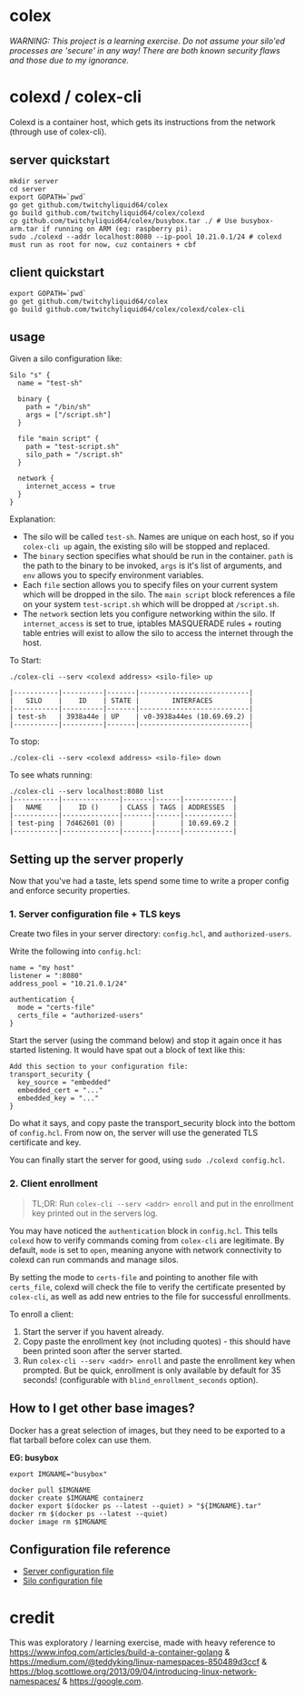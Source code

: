 # colex

*WARNING: This project is a learning exercise. Do not assume your silo'ed processes are 'secure' in any way! There are both known security flaws and those due to my ignorance.*

# colexd / colex-cli

Colexd is a container host, which gets its instructions from the network (through use of colex-cli).

## server quickstart

```shell
mkdir server
cd server
export GOPATH=`pwd`
go get github.com/twitchyliquid64/colex
go build github.com/twitchyliquid64/colex/colexd
cp github.com/twitchyliquid64/colex/busybox.tar ./ # Use busybox-arm.tar if running on ARM (eg: raspberry pi).
sudo ./colexd --addr localhost:8080 --ip-pool 10.21.0.1/24 # colexd must run as root for now, cuz containers + cbf
```

## client quickstart

```shell
export GOPATH=`pwd`
go get github.com/twitchyliquid64/colex
go build github.com/twitchyliquid64/colex/colexd/colex-cli
```

## usage

Given a silo configuration like:

```hcl
Silo "s" {
  name = "test-sh"

  binary {
    path = "/bin/sh"
    args = ["/script.sh"]
  }

  file "main script" {
    path = "test-script.sh"
    silo_path = "/script.sh"
  }

  network {
    internet_access = true
  }
}
```

Explanation:

 * The silo will be called `test-sh`. Names are unique on each host, so if you `colex-cli up` again, the existing silo will be stopped and replaced.
 * The `binary` section specifies what should be run in the container. `path` is the path to the binary to be invoked, `args` is it's list of arguments, and `env` allows you to specify environment variables.
 * Each `file` section allows you to specify files on your current system which will be dropped in the silo. The `main script` block references a file on your system `test-script.sh` which will be dropped at `/script.sh`.
 * The `network` section lets you configure networking within the silo. If `internet_access` is set to true, iptables MASQUERADE rules + routing table entries will exist to allow the silo to access the internet through the host.

To Start:

```shell
./colex-cli --serv <colexd address> <silo-file> up

|-----------|----------|-------|---------------------------|
|   SILO    |    ID    | STATE |        INTERFACES         |
|-----------|----------|-------|---------------------------|
| test-sh   | 3938a44e | UP    | v0-3938a44es (10.69.69.2) |
|-----------|----------|-------|---------------------------|
```

To stop:

```shell
./colex-cli --serv <colexd address> <silo-file> down
```

To see whats running:

```shell
./colex-cli --serv localhost:8080 list
|-----------|--------------|-------|------|------------|
|   NAME    |    ID ()     | CLASS | TAGS | ADDRESSES  |
|-----------|--------------|-------|------|------------|
| test-ping | 7d462601 (0) |       |      | 10.69.69.2 |
|-----------|--------------|-------|------|------------|
```

## Setting up the server properly

Now that you've had a taste, lets spend some time to write a proper config and enforce security properties.

### 1. Server configuration file + TLS keys

Create two files in your server directory: `config.hcl`, and `authorized-users`.

Write the following into `config.hcl`:

```hcl
name = "my host"
listener = ":8080"
address_pool = "10.21.0.1/24"

authentication {
  mode = "certs-file"
  certs_file = "authorized-users"
}
```

Start the server (using the command below) and stop it again once it has started listening. It would have spat out a block of text like this:

```
Add this section to your configuration file:
transport_security {
  key_source = "embedded"
  embedded_cert = "..."
  embedded_key = "..."
}
```

Do what it says, and copy paste the transport_security block into the bottom of `config.hcl`. From now on, the server will use the generated TLS certificate and key.

You can finally start the server for good, using `sudo ./colexd config.hcl`.

### 2. Client enrollment

> TL;DR: Run `colex-cli --serv <addr> enroll` and put in the enrollment key printed out in the servers log.

You may have noticed the `authentication` block in `config.hcl`. This tells `colexd` how to verify commands coming from `colex-cli` are legitimate. By default, `mode` is set to `open`, meaning anyone with network connectivity to colexd can run commands and manage silos.

By setting the mode to `certs-file` and pointing to another file with `certs_file`, colexd will check the file to verify the certificate presented by `colex-cli`, as well as
add new entries to the file for successful enrollments.

To enroll a client:

1. Start the server if you havent already.
2. Copy paste the enrollment key (not including quotes) - this should have been printed soon after the server started.
3. Run `colex-cli --serv <addr> enroll` and paste the enrollment key when prompted. But be quick, enrollment is only available by default for 35 seconds! (configurable with `blind_enrollment_seconds` option).

## How to I get other base images?

Docker has a great selection of images, but they need to be exported to a flat tarball before colex can use them.

**EG: busybox**

```shell
export IMGNAME="busybox"

docker pull $IMGNAME
docker create $IMGNAME containerz
docker export $(docker ps --latest --quiet) > "${IMGNAME}.tar"
docker rm $(docker ps --latest --quiet)
docker image rm $IMGNAME
```

## Configuration file reference

 - [Server configuration file](https://github.com/twitchyliquid64/colex/blob/master/server%20config%20reference.MD)
 - [Silo configuration file](https://github.com/twitchyliquid64/colex/blob/master/silo%20configuration%20reference.MD)

# credit

This was exploratory / learning exercise, made with heavy reference to https://www.infoq.com/articles/build-a-container-golang &
https://medium.com/@teddyking/linux-namespaces-850489d3ccf & https://blog.scottlowe.org/2013/09/04/introducing-linux-network-namespaces/ & https://google.com.

